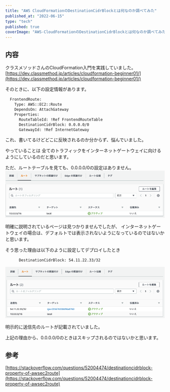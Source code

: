 ```yaml
---
title: "AWS CloudFormationのDestinationCidrBlockとは何なのか調べてみた"
published_at: "2022-06-15"
type: "tech"
published: true
coverImage: "AWS-CloudFormationのDestinationCidrBlockとは何なのか調べてみた.jpg"
---
```


## 内容

クラスメソッドさんのCloudFormation入門を実践していました。 [https://dev.classmethod.jp/articles/cloudformation-beginner01/](https://dev.classmethod.jp/articles/cloudformation-beginner01/)

そのときに、以下の設定情報があります。

```
  FrontendRoute:
    Type: AWS::EC2::Route
    DependsOn: AttachGateway
    Properties:
      RouteTableId: !Ref FrontendRouteTable
      DestinationCidrBlock: 0.0.0.0/0
      GatewayId: !Ref InternetGateway
```

これ、書いてるけどどこに反映されるのか分からず、悩んでいました。

やっていることは 全てのトラフィックをインターネットゲートウェイに向けるようにしているのだと思います。

ただ、ルートテーブルを見ても、0.0.0.0/0の設定はありません。 ![DestinationCidrBlockに0.0.0.0/0を設定した時](/images/DestinationCidrBlockに0.0.0.00を設定した時.png)

明確に説明されているページは見つかりませんでしたが、 インターネットゲートウェイの場合は、デフォルトでは表示されないようになっているのではないかと思います。

そう思った理由は以下のように設定してデプロイしたとき

```
      DestinationCidrBlock: 54.11.22.33/32
```

![DestinationCidrBlockに54.11.22.33/32を設定した時](/images/DestinationCidrBlockに54.11.22.3332を設定した時.png)

明示的に送信先のルートが記載されていました。

上記の理由から、0.0.0.0/0のときはスキップされるのではないかと思います。

## 参考

[https://stackoverflow.com/questions/52004474/destinationcidrblock-property-of-awsec2route](https://stackoverflow.com/questions/52004474/destinationcidrblock-property-of-awsec2route)
